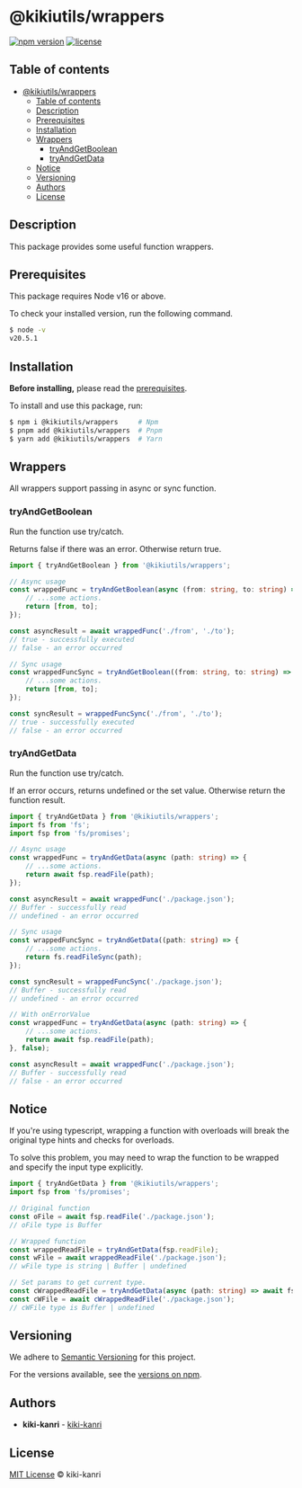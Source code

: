 # @kikiutils/wrappers

[![npm version](https://img.shields.io/npm/v/%40kikiutils%2Fwrappers)](https://www.npmjs.com/package/@kikiutils/wrappers)
[![license](https://img.shields.io/npm/l/%40kikiutils%2Fwrappers)](https://www.npmjs.com/package/@kikiutils/wrappers)

## Table of contents

- [@kikiutils/wrappers](#kikiutilswrappers)
  - [Table of contents](#table-of-contents)
  - [Description](#description)
  - [Prerequisites](#prerequisites)
  - [Installation](#installation)
  - [Wrappers](#wrappers)
    - [tryAndGetBoolean](#tryandgetboolean)
    - [tryAndGetData](#tryandgetdata)
  - [Notice](#notice)
  - [Versioning](#versioning)
  - [Authors](#authors)
  - [License](#license)

## Description

This package provides some useful function wrappers.

## Prerequisites

This package requires Node v16 or above.

To check your installed version, run the following command.

```sh
$ node -v
v20.5.1
```

## Installation

**Before installing,** please read the [prerequisites](#prerequisites).

To install and use this package, run:

```bash
$ npm i @kikiutils/wrappers     # Npm
$ pnpm add @kikiutils/wrappers  # Pnpm
$ yarn add @kikiutils/wrappers  # Yarn
```

## Wrappers

All wrappers support passing in async or sync function.

### tryAndGetBoolean

Run the function use try/catch.

Returns false if there was an error. Otherwise return true.

```typescript
import { tryAndGetBoolean } from '@kikiutils/wrappers';

// Async usage
const wrappedFunc = tryAndGetBoolean(async (from: string, to: string) => {
	// ...some actions.
	return [from, to];
});

const asyncResult = await wrappedFunc('./from', './to');
// true - successfully executed
// false - an error occurred

// Sync usage
const wrappedFuncSync = tryAndGetBoolean((from: string, to: string) => {
	// ...some actions.
	return [from, to];
});

const syncResult = wrappedFuncSync('./from', './to');
// true - successfully executed
// false - an error occurred
```

### tryAndGetData

Run the function use try/catch.

If an error occurs, returns undefined or the set value. Otherwise return the function result.

```typescript
import { tryAndGetData } from '@kikiutils/wrappers';
import fs from 'fs';
import fsp from 'fs/promises';

// Async usage
const wrappedFunc = tryAndGetData(async (path: string) => {
	// ...some actions.
	return await fsp.readFile(path);
});

const asyncResult = await wrappedFunc('./package.json');
// Buffer - successfully read
// undefined - an error occurred

// Sync usage
const wrappedFuncSync = tryAndGetData((path: string) => {
	// ...some actions.
	return fs.readFileSync(path);
});

const syncResult = wrappedFuncSync('./package.json');
// Buffer - successfully read
// undefined - an error occurred

// With onErrorValue
const wrappedFunc = tryAndGetData(async (path: string) => {
	// ...some actions.
	return await fsp.readFile(path);
}, false);

const asyncResult = await wrappedFunc('./package.json');
// Buffer - successfully read
// false - an error occurred
```

## Notice

If you're using typescript, wrapping a function with overloads will break the original type hints and checks for overloads.

To solve this problem, you may need to wrap the function to be wrapped and specify the input type explicitly.

```typescript
import { tryAndGetData } from '@kikiutils/wrappers';
import fsp from 'fs/promises';

// Original function
const oFile = await fsp.readFile('./package.json');
// oFile type is Buffer

// Wrapped function
const wrappedReadFile = tryAndGetData(fsp.readFile);
const wFile = await wrappedReadFile('./package.json');
// wFile type is string | Buffer | undefined

// Set params to get current type.
const cWrappedReadFile = tryAndGetData(async (path: string) => await fsp.readFile(path));
const cWFile = await cWrappedReadFile('./package.json');
// cWFile type is Buffer | undefined
```

## Versioning

We adhere to [Semantic Versioning](http://semver.org) for this project.

For the versions available, see the [versions on npm](https://www.npmjs.com/package/@kikiutils/wrappers?activeTab=versions).

## Authors

- **kiki-kanri** - [kiki-kanri](https://github.com/kiki-kanri)

## License

[MIT License](LICENSE) © kiki-kanri
